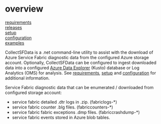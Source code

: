 # overview

[requirements](../docs/requirements.md)  
[releases](https://github.com/microsoft/CollectServiceFabricData/releases/tag/CollectSFData-latest)  
[setup](../docs/setup.md)  
[configuration](../docs/configuration.md)  
[examples](../docs/examples.md)  

CollectSFData is a .net command-line utility to assist with the download of Azure Service Fabric diagnostic data from the configured Azure storage account.
Optionally, CollectSFData can be configured to ingest downloaded data into a configured [Azure Data Explorer](https://docs.microsoft.com/en-us/azure/data-explorer/) (Kusto) database or Log Analytics (OMS) for analysis.
See [requirements](../docs/requirements.md), [setup](../docs/setup.md) and [configuration](../docs/configuration.md) for additional information.

Service Fabric diagnostic data that can be enumerated / downloaded from configured storage account:

- service fabric detailed .dtr logs in .zip. (fabriclogs-*)
- service fabric counter .blg files. (fabriccounters-*)
- service fabric fabric exceptions .dmp files. (fabriccrashdump-*)
- service fabric events stored in Azure blob tables.
